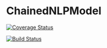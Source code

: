 # ChainedNLPModel

<!-- Linux/macOS/Windows: ![CI](https://github.com/JuliaSmoothOptimizers/QuadraticModels.jl/workflows/CI/badge.svg?branch=main)
FreeBSD: [![Build Status](https://api.cirrus-ci.com/github/JuliaSmoothOptimizers/QuadraticModels.jl.svg)](https://cirrus-ci.com/github/JuliaSmoothOptimizers/QuadraticModels.jl)
[![codecov.io](http://codecov.io/github/JuliaSmoothOptimizers/QuadraticModels.jl/coverage.svg?branch=main)](http://codecov.io/github/JuliaSmoothOptimizers/QuadraticModels.jl?branch=main)
[![Documentation/stable](https://img.shields.io/badge/docs-stable-blue.svg)](https://JuliaSmoothOptimizers.github.io/QuadraticModels.jl/stable)
[![Documentation/dev](https://img.shields.io/badge/docs-dev-blue.svg)](https://JuliaSmoothOptimizers.github.io/QuadraticModels.jl/dev) -->



[![Coverage Status](https://coveralls.io/repos/github/paraynaud/ChainedNLPModel.jl/badge.svg?branch=main)](https://coveralls.io/github/paraynaud/ChainedNLPModel.jl?branch=main)

[![Build Status](https://app.travis-ci.com/paraynaud/ChainedNLPModel.jl.svg?branch=main)](https://app.travis-ci.com/paraynaud/ChainedNLPModel.jl)


